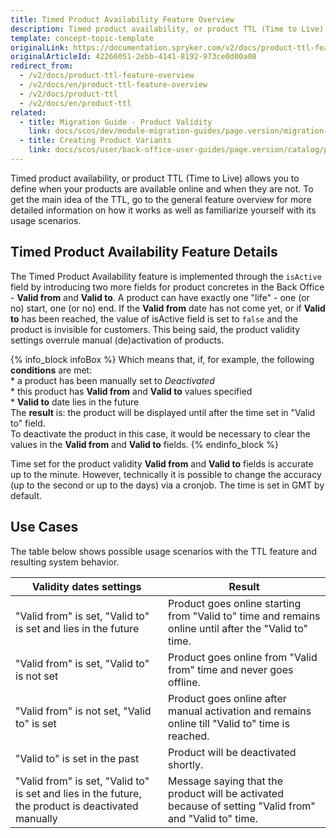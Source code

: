```yaml
---
title: Timed Product Availability Feature Overview
description: Timed product availability, or product TTL (Time to Live) allows you to define when your products are available online and when they are not.
template: concept-topic-template
originalLink: https://documentation.spryker.com/v2/docs/product-ttl-feature-overview
originalArticleId: 42266051-2ebb-4141-8192-973ce0d00a08
redirect_from:
  - /v2/docs/product-ttl-feature-overview
  - /v2/docs/en/product-ttl-feature-overview
  - /v2/docs/product-ttl
  - /v2/docs/en/product-ttl
related:
  - title: Migration Guide - Product Validity
    link: docs/scos/dev/module-migration-guides/page.version/migration-guide-productvalidity.html
  - title: Creating Product Variants
    link: docs/scos/user/back-office-user-guides/page.version/catalog/products/concrete-products/creating-product-variants.html
---
```


Timed product availability, or product TTL (Time to Live) allows you to define when your products are available online and when they are not. To get the main idea of the TTL, go to the general feature overview for more detailed information on how it works as well as familiarize yourself with its usage scenarios.

## Timed Product Availability Feature Details

The Timed Product Availability feature is implemented through the `isActive` field by introducing two more fields for product concretes in the Back Office - **Valid from** and **Valid to**. A product can have exactly one "life" - one (or no) start, one (or no) end. If the **Valid from** date has not come yet, or if **Valid to** has been reached, the value of isActive field is set to `false` and the product is invisible for customers. This being said, the product validity settings overrule manual (de)activation of products.

{% info_block infoBox %}
Which means that, if, for example, the following **conditions** are met: <br>* a product has been manually set to *Deactivated* <br> * this product has **Valid from** and **Valid to** values specified<br> * **Valid to** date lies in the future<br>The **result** is: the product will be displayed until after the time set in "Valid to" field.<br>To deactivate the product in this case, it would be necessary to clear the values in the **Valid from** and **Valid to** fields.
{% endinfo_block %}

Time set for the product validity **Valid from** and **Valid to** fields is accurate up to the minute. However, technically it is possible to change the accuracy (up to the second or up to the days) via a cronjob. The time is set in GMT by default.

## Use Cases
The table below shows possible usage scenarios with the TTL feature and resulting system behavior.

| Validity dates settings | Result |
| --- | --- |
| "Valid from" is set, "Valid to" is set and lies in the future | Product goes online starting from "Valid to" time and remains online until after the "Valid to" time. |
| "Valid from" is set, "Valid to" is not set | Product goes online from "Valid from" time and never goes offline. |
| "Valid from" is not set, "Valid to" is set | Product goes online after manual activation and remains online till "Valid to" time is reached. |
| "Valid to" is set in the past | Product will be deactivated shortly. |
| "Valid from" is set, "Valid to" is set and lies in the future, the product is deactivated manually | Message saying that the product will be activated because of setting "Valid from" and "Valid to" time.|


<!-- Last review date: Feb 23, 2018-- by Kyrylo Khatsko -->
